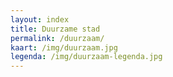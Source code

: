 ```yaml
---
layout: index
title: Duurzame stad
permalink: /duurzaam/
kaart: /img/duurzaam.jpg
legenda: /img/duurzaam-legenda.jpg
---
```

